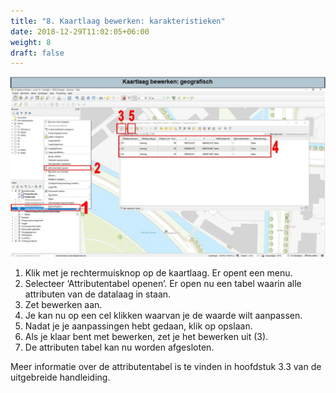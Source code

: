 ```yaml
---
title: "8. Kaartlaag bewerken: karakteristieken"
date: 2018-12-29T11:02:05+06:00
weight: 8
draft: false
---
```


![image example](Laagbewerken2.svg "image")

1.	Klik met je rechtermuisknop op de kaartlaag. Er opent een menu.
2.	Selecteer ‘Attributentabel openen’. Er open nu een tabel waarin alle attributen van de datalaag in staan.
3.	Zet bewerken aan.
4.	Je kan nu op een cel klikken waarvan je de waarde wilt aanpassen.
5.	Nadat je je aanpassingen hebt gedaan, klik op opslaan.
6.	Als je klaar bent met bewerken, zet je het bewerken uit (3).
7.	De attributen tabel kan nu worden afgesloten.

Meer informatie over de attributentabel is te vinden in hoofdstuk 3.3 van de uitgebreide handleiding.

